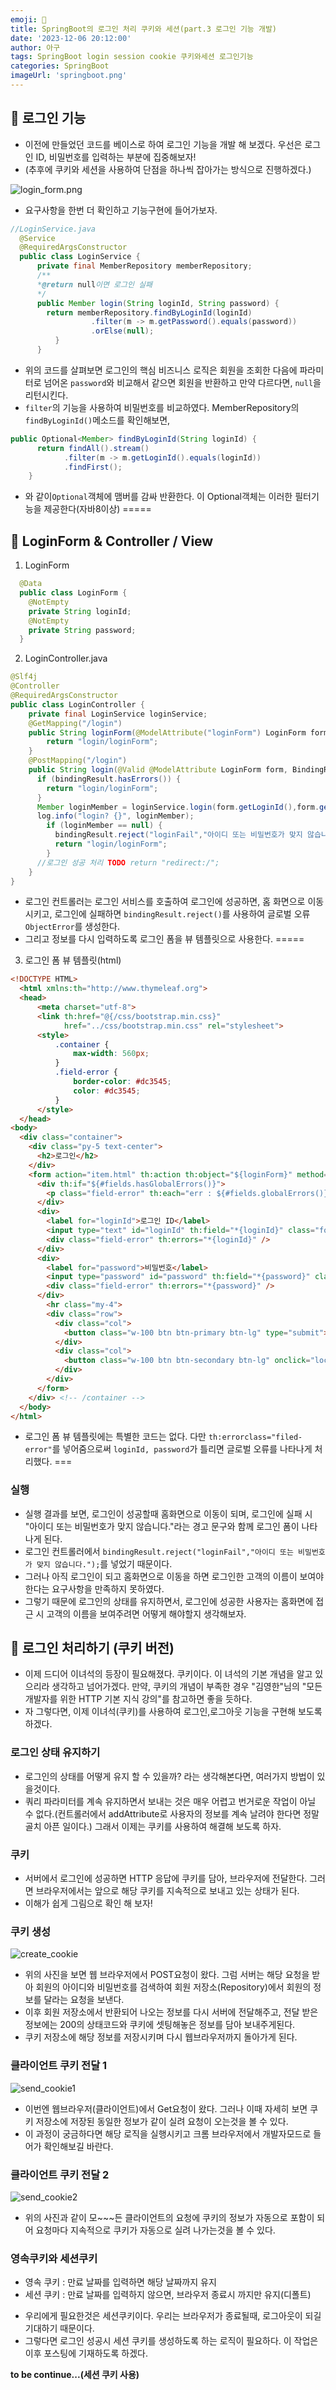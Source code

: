 ```yaml
---
emoji: 🪼
title: SpringBoot의 로그인 처리 쿠키와 세션(part.3 로그인 기능 개발)
date: '2023-12-06 20:12:00'
author: 아구
tags: SpringBoot login session cookie 쿠키와세션 로그인기능
categories: SpringBoot
imageUrl: 'springboot.png'
---
```


## 🎈 로그인 기능 

  - 이전에 만들었던 코드를 베이스로 하여 로그인 기능을 개발 해 보겠다. 우선은 로그인 ID, 비밀번호를 입력하는 부분에 집중해보자!
  - (추후에 쿠키와 세션을 사용하여 단점을 하나씩 잡아가는 방식으로 진행하겠다.)

  ![login_form.png](login_form.png)
  - 요구사항을 한번 더 확인하고 기능구현에 들어가보자.

```java
//LoginService.java
  @Service
  @RequiredArgsConstructor
  public class LoginService {
      private final MemberRepository memberRepository;
      /**
      *@return null이면 로그인 실패
      */
      public Member login(String loginId, String password) {
        return memberRepository.findByLoginId(loginId)
                  .filter(m -> m.getPassword().equals(password))
                  .orElse(null);
          }
      }
```
- 위의 코드를 살펴보면 로그인의 핵심 비즈니스 로직은 회원을 조회한 다음에 파라미터로 넘어온 `password`와 비교해서 같으면 회원을 반환하고 만약 다르다면, `null`을 리턴시킨다.
- `filter`의 기능을 사용하여 비밀번호를 비교하였다. MemberRepository의 `findByLoginId()`메소드를 확인해보면,
```java
public Optional<Member> findByLoginId(String loginId) {
      return findAll().stream()
            .filter(m -> m.getLoginId().equals(loginId))
            .findFirst();
    }
```
- 와 같이`Optional`객체에 맴버를 감싸 반환한다. 이 Optional객체는 이러한 필터기능을 제공한다(자바8이상)
=====

## 🌵 LoginForm & Controller / View
1. LoginForm
  ```java
    @Data
    public class LoginForm {
      @NotEmpty
      private String loginId;
      @NotEmpty
      private String password;
    }
  ```
2. LoginController.java
  ```java
  @Slf4j
  @Controller
  @RequiredArgsConstructor
  public class LoginController {
      private final LoginService loginService;
      @GetMapping("/login")
      public String loginForm(@ModelAttribute("loginForm") LoginForm form) {
          return "login/loginForm";
      }
      @PostMapping("/login")
      public String login(@Valid @ModelAttribute LoginForm form, BindingResult bindingResult) {
        if (bindingResult.hasErrors()) {
          return "login/loginForm";
        }
        Member loginMember = loginService.login(form.getLoginId(),form.getPassword());
        log.info("login? {}", loginMember);
          if (loginMember == null) {
            bindingResult.reject("loginFail","아이디 또는 비밀번호가 맞지 않습니다.");
            return "login/loginForm";
          }
        //로그인 성공 처리 TODO return "redirect:/"; 
      }
  }
  ```
  - 로그인 컨트롤러는 로그인 서비스를 호출하여 로그인에 성공하면, 홈 화면으로 이동시키고, 로그인에 실패하면 `bindingResult.reject()`를 사용하여 글로벌 오류`ObjectError`를 생성한다.
  - 그리고 정보를 다시 입력하도록 로그인 폼을 뷰 템플릿으로 사용한다.
=====

3. 로그인 폼 뷰 템플릿(html)
```html
<!DOCTYPE HTML>
  <html xmlns:th="http://www.thymeleaf.org">
  <head>
      <meta charset="utf-8">
      <link th:href="@{/css/bootstrap.min.css}"
            href="../css/bootstrap.min.css" rel="stylesheet">
      <style>
          .container {
              max-width: 560px;
          }
          .field-error {
              border-color: #dc3545;
              color: #dc3545;
          }
      </style>
  </head>
<body>
  <div class="container">
    <div class="py-5 text-center">
      <h2>로그인</h2>
    </div>
    <form action="item.html" th:action th:object="${loginForm}" method="post">
      <div th:if="${#fields.hasGlobalErrors()}">
        <p class="field-error" th:each="err : ${#fields.globalErrors()}" th:text="${err}">전체 오류 메시지</p>
      </div>
      <div>
        <label for="loginId">로그인 ID</label>
        <input type="text" id="loginId" th:field="*{loginId}" class="form-control" th:errorclass="field-error">
        <div class="field-error" th:errors="*{loginId}" />
      </div>
      <div>
        <label for="password">비밀번호</label>
        <input type="password" id="password" th:field="*{password}" class="form-control" th:errorclass="field-error">
        <div class="field-error" th:errors="*{password}" />
      </div>
        <hr class="my-4">
        <div class="row">
          <div class="col">
            <button class="w-100 btn btn-primary btn-lg" type="submit">로그인</button>
          </div>
          <div class="col">
            <button class="w-100 btn btn-secondary btn-lg" onclick="location.href='items.html'" th:onclick="|location.href='@{/}'|" type="button">취소</button>
          </div>
        </div>
      </form>
    </div> <!-- /container -->
  </body>
</html>
```
  - 로그인 폼 뷰 템플릿에는 특별한 코드는 없다. 다만 `th:errorclass="filed-error"`를 넣어줌으로써 `loginId, password`가 틀리면 글로벌 오류를 나타나게 처리했다.
===
### 실행
  - 실행 결과를 보면, 로그인이 성공할때 홈화면으로 이동이 되며, 로그인에 실패 시 "아이디 또는 비밀번호가 맞지 않습니다."라는 경고 문구와 함께 로그인 폼이 나타나게 된다.
  - 로그인 컨트롤러에서 `bindingResult.reject("loginFail","아이디 또는 비밀번호가 맞지 않습니다.");`를 넣었기 때문이다.
  - 그러나 아직 로그인이 되고 홈화면으로 이동을 하면 로그인한 고객의 이름이 보여야 한다는 요구사항을 만족하지 못하였다.
  - 그렇기 때문에 로그인의 상태를 유지하면서, 로그인에 성공한 사용자는 홈화면에 접근 시 고객의 이름을 보여주려면 어떻게 해야할지 생각해보자.

## 🌚 로그인 처리하기 (쿠키 버전)
  - 이제 드디어 이녀석의 등장이 필요해졌다. 쿠키이다. 이 녀석의 기본 개념을 알고 있으리라 생각하고 넘어가겠다. 만약, 쿠키의 개념이 부족한 경우 "김영한"님의 "모든 개발자를 위한 HTTP 기본 지식 강의"를 참고하면 좋을 듯하다.
  - 자 그렇다면, 이제 이녀석(쿠키)를 사용하여 로그인,로그아웃 기능을 구현해 보도록 하겠다.

### 로그인 상태 유지하기
  - 로그인의 상태를 어떻게 유지 할 수 있을까? 라는 생각해본다면, 여러가지 방법이 있을것이다.
  - 쿼리 파라미터를 계속 유지하면서 보내는 것은 매우 어렵고 번거로운 작업이 아닐 수 없다.(컨트롤러에서 addAttribute로 사용자의 정보를 계속 날려야 한다면 정말 골치 아픈 일이다.) 그래서 이제는 쿠키를 사용하여 해결해 보도록 하자.

### 쿠키
  - 서버에서 로그인에 성공하면 HTTP 응답에 쿠키를 담아, 브라우저에 전달한다. 그러면 브라우저에서는 앞으로 해당 쿠키를 지속적으로 보내고 있는 상태가 된다.
  - 이해가 쉽게 그림으로 확인 해 보자!

### 쿠키 생성
  ![create_cookie](create_cookie)
  - 위의 사진을 보면 웹 브라우저에서 POST요청이 왔다. 그럼 서버는 해당 요청을 받아 회원의 아이디와 비밀번호를 검색하여 회원 저장소(Repository)에서 회원의 정보를 달라는 요청을 보낸다.
  - 이후 회원 저장소에서 반환되어 나오는 정보를 다시 서버에 전달해주고, 전달 받은 정보에는 200의 상태코드와 쿠키에 셋팅해놓은 정보를 담아 보내주게된다.
  - 쿠키 저장소에 해당 정보를 저장시키며 다시 웹브라우저까지 돌아가게 된다.

### 클라이언트 쿠키 전달 1
  ![send_cookie1](send_cookie1)
  - 이번엔 웹브라우저(클라이언트)에서 Get요청이 왔다. 그러나 이때 자세히 보면 쿠키 저장소에 저장된 동일한 정보가 같이 실려 요청이 오는것을 볼 수 있다.
  - 이 과정이 궁금하다면 해당 로직을 실행시키고 크롬 브라우저에서 개발자모드로 들어가 확인해보길 바란다.

### 클라이언트 쿠키 전달 2
  ![send_cookie2](send_cookie2)
  - 위의 사진과 같이 모~~~든 클라이언트의 요청에 쿠키의 정보가 자동으로 포함이 되어 요청마다 지속적으로 쿠키가 자동으로 실려 나가는것을 볼 수 있다.

### 영속쿠키와 세션쿠키
  * 영속 쿠키 : 만료 날짜를 입력하면 해당 날짜까지 유지
  * 세션 쿠키 : 만료 날짜를 입력하지 않으면, 브라우저 종료시 까지만 유지(디폴트)

  - 우리에게 필요한것은 세션쿠키이다. 우리는 브라우저가 종료될때, 로그아웃이 되길 기대하기 때문이다.
  - 그렇다면 로그인 성공시 세션 쿠키를 생성하도록 하는 로직이 필요하다. 이 작업은 이후 포스팅에 기재하도록 하겠다.

**to be continue...(세션 쿠키 사용)**